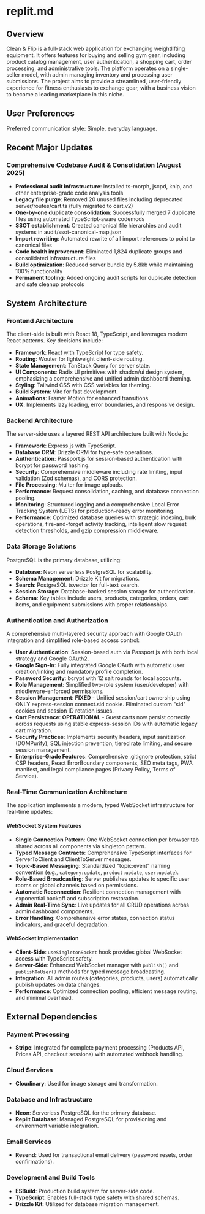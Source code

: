 # replit.md

## Overview
Clean & Flip is a full-stack web application for exchanging weightlifting equipment. It offers features for buying and selling gym gear, including product catalog management, user authentication, a shopping cart, order processing, and administrative tools. The platform operates on a single-seller model, with admin managing inventory and processing user submissions. The project aims to provide a streamlined, user-friendly experience for fitness enthusiasts to exchange gear, with a business vision to become a leading marketplace in this niche.

## User Preferences
Preferred communication style: Simple, everyday language.

## Recent Major Updates

### Comprehensive Codebase Audit & Consolidation (August 2025)
- **Professional audit infrastructure**: Installed ts-morph, jscpd, knip, and other enterprise-grade code analysis tools
- **Legacy file purge**: Removed 20 unused files including deprecated server/routes/cart.ts (fully migrated to cart.v2)
- **One-by-one duplicate consolidation**: Successfully merged 7 duplicate files using automated TypeScript-aware codemods
- **SSOT establishment**: Created canonical file hierarchies and audit systems in audit/ssot-canonical-map.json
- **Import rewriting**: Automated rewrite of all import references to point to canonical files
- **Code health improvement**: Eliminated 1,824 duplicate groups and consolidated infrastructure files
- **Build optimization**: Reduced server bundle by 5.8kb while maintaining 100% functionality
- **Permanent tooling**: Added ongoing audit scripts for duplicate detection and safe cleanup protocols

## System Architecture

### Frontend Architecture
The client-side is built with React 18, TypeScript, and leverages modern React patterns. Key decisions include:
- **Framework**: React with TypeScript for type safety.
- **Routing**: Wouter for lightweight client-side routing.
- **State Management**: TanStack Query for server state.
- **UI Components**: Radix UI primitives with shadcn/ui design system, emphasizing a comprehensive and unified admin dashboard theming.
- **Styling**: Tailwind CSS with CSS variables for theming.
- **Build System**: Vite for fast development.
- **Animations**: Framer Motion for enhanced transitions.
- **UX**: Implements lazy loading, error boundaries, and responsive design.

### Backend Architecture
The server-side uses a layered REST API architecture built with Node.js:
- **Framework**: Express.js with TypeScript.
- **Database ORM**: Drizzle ORM for type-safe operations.
- **Authentication**: Passport.js for session-based authentication with bcrypt for password hashing.
- **Security**: Comprehensive middleware including rate limiting, input validation (Zod schemas), and CORS protection.
- **File Processing**: Multer for image uploads.
- **Performance**: Request consolidation, caching, and database connection pooling.
- **Monitoring**: Structured logging and a comprehensive Local Error Tracking System (LETS) for production-ready error monitoring.
- **Performance**: Optimized database queries with strategic indexing, bulk operations, fire-and-forget activity tracking, intelligent slow request detection thresholds, and gzip compression middleware.

### Data Storage Solutions
PostgreSQL is the primary database, utilizing:
- **Database**: Neon serverless PostgreSQL for scalability.
- **Schema Management**: Drizzle Kit for migrations.
- **Search**: PostgreSQL tsvector for full-text search.
- **Session Storage**: Database-backed session storage for authentication.
- **Schema**: Key tables include users, products, categories, orders, cart items, and equipment submissions with proper relationships.

### Authentication and Authorization
A comprehensive multi-layered security approach with Google OAuth integration and simplified role-based access control:
- **User Authentication**: Session-based auth via Passport.js with both local strategy and Google OAuth2.
- **Google Sign-In**: Fully integrated Google OAuth with automatic user creation/linking and mandatory profile completion.
- **Password Security**: bcrypt with 12 salt rounds for local accounts.
- **Role Management**: Simplified two-role system (user/developer) with middleware-enforced permissions.
- **Session Management**: **FIXED** - Unified session/cart ownership using ONLY express-session connect.sid cookie. Eliminated custom "sid" cookies and session ID rotation issues.
- **Cart Persistence**: **OPERATIONAL** - Guest carts now persist correctly across requests using stable express-session IDs with automatic legacy cart migration.
- **Security Practices**: Implements security headers, input sanitization (DOMPurify), SQL injection prevention, tiered rate limiting, and secure session management.
- **Enterprise-Grade Features**: Comprehensive .gitignore protection, strict CSP headers, React ErrorBoundary components, SEO meta tags, PWA manifest, and legal compliance pages (Privacy Policy, Terms of Service).

### Real-Time Communication Architecture
The application implements a modern, typed WebSocket infrastructure for real-time updates:

#### WebSocket System Features
- **Single Connection Pattern**: One WebSocket connection per browser tab shared across all components via singleton pattern.
- **Typed Message Contracts**: Comprehensive TypeScript interfaces for ServerToClient and ClientToServer messages.
- **Topic-Based Messaging**: Standardized "topic:event" naming convention (e.g., `category:update`, `product:update`, `user:update`).
- **Role-Based Broadcasting**: Server publishes updates to specific user rooms or global channels based on permissions.
- **Automatic Reconnection**: Resilient connection management with exponential backoff and subscription restoration.
- **Admin Real-Time Sync**: Live updates for all CRUD operations across admin dashboard components.
- **Error Handling**: Comprehensive error states, connection status indicators, and graceful degradation.

#### WebSocket Implementation
- **Client-Side**: `useSingletonSocket` hook provides global WebSocket access with TypeScript safety.
- **Server-Side**: Enhanced WebSocket manager with `publish()` and `publishToUser()` methods for typed message broadcasting.
- **Integration**: All admin routes (categories, products, users) automatically publish updates on data changes.
- **Performance**: Optimized connection pooling, efficient message routing, and minimal overhead.

## External Dependencies

### Payment Processing
- **Stripe**: Integrated for complete payment processing (Products API, Prices API, checkout sessions) with automated webhook handling.

### Cloud Services
- **Cloudinary**: Used for image storage and transformation.

### Database and Infrastructure
- **Neon**: Serverless PostgreSQL for the primary database.
- **Replit Database**: Managed PostgreSQL for provisioning and environment variable integration.

### Email Services
- **Resend**: Used for transactional email delivery (password resets, order confirmations).

### Development and Build Tools
- **ESBuild**: Production build system for server-side code.
- **TypeScript**: Enables full-stack type safety with shared schemas.
- **Drizzle Kit**: Utilized for database migration management.
